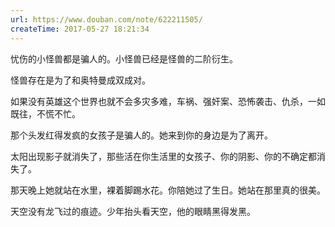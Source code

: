 ```yaml
---
url: https://www.douban.com/note/622211505/
createTime: 2017-05-27 18:21:34
---
```


忧伤的小怪兽都是骗人的。小怪兽已经是怪兽的二阶衍生。

怪兽存在是为了和奥特曼成双成对。

如果没有英雄这个世界也就不会多灾多难，车祸、强奸案、恐怖袭击、仇杀，一如既往，不慌不忙。

那个头发红得发疯的女孩子是骗人的。她来到你的身边是为了离开。

太阳出现影子就消失了，那些活在你生活里的女孩子、你的阴影、你的不确定都消失了。

那天晚上她就站在水里，裸着脚踢水花。你陪她过了生日。她站在那里真的很美。

天空没有龙飞过的痕迹。少年抬头看天空，他的眼睛黑得发黑。